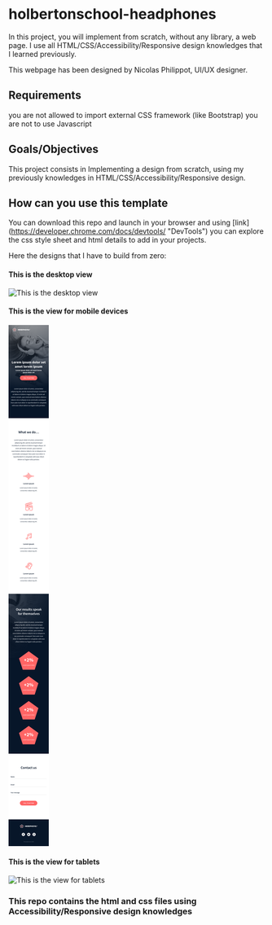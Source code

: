# holbertonschool-headphones
In this project, you will implement from scratch, without any library, a web page. I use all HTML/CSS/Accessibility/Responsive design knowledges that I learned previously.

This webpage has been designed by Nicolas Philippot, UI/UX designer.
## Requirements
you are not allowed to import external CSS framework (like Bootstrap)
you are not to use Javascript

## Goals/Objectives
This project consists in Implementing a design from scratch, using my previously knowledges in HTML/CSS/Accessibility/Responsive design.

## How can you use this template
You can download this repo and launch in your browser and using [link] (https://developer.chrome.com/docs/devtools/ "DevTools") you can explore the css style sheet and html details to add in your projects.

Here the designs that I have to build from zero:

#### This is the desktop view
![This is the desktop view](designs/01_headphones_desktop@2x.png)
#### This is the view for mobile devices
![This is the view for mobile devices](designs/01_headphones_mobile@2x.png)
#### This is the view for tablets
![This is the view for tablets](designs/01_headphones_tablet@2x.png)

### This repo contains the html and css files using Accessibility/Responsive design knowledges